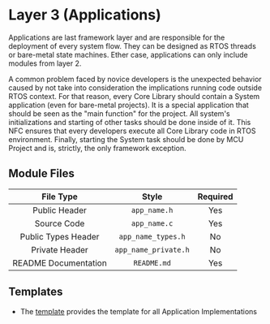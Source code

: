 # Layer 3 (Applications)

Applications are last framework layer and are responsible for the deployment of every system flow. They can be designed as RTOS threads or bare-metal state machines. Ether case, applications can only include modules from layer 2.

A common problem faced by novice developers is the unexpected behavior caused by not take into consideration the implications running code outside RTOS context. For that reason, every Core Library should contain a System application (even for bare-metal projects). It is a special application that should be seen as the "main function" for the project. All system's initializations and starting of other tasks should be done inside of it. This NFC ensures that every developers execute all Core Library code in RTOS environment. Finally, starting the System task should be done by MCU Project and is, strictly, the only framework exception.

## Module Files

|      File Type       |        Style         | Required |
| :------------------: | :------------------: | :------: |
|    Public Header     |     `app_name.h`     |   Yes    |
|     Source Code      |     `app_name.c`     |   Yes    |
| Public Types Header  |  `app_name_types.h`  |    No    |
|    Private Header    | `app_name_private.h` |    No    |
| README Documentation |     `README.md`      |   Yes    |


## Templates
- The [template](apps/templates/name/) provides the template for all Application Implementations



